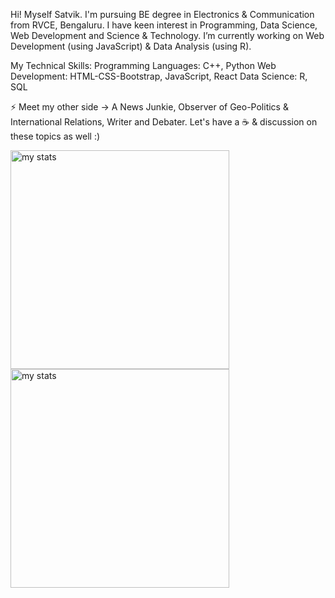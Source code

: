 Hi!
Myself Satvik. I'm pursuing BE degree in Electronics & Communication from RVCE, Bengaluru. I have keen interest in Programming, Data Science, Web Development and Science & Technology. I’m currently working on Web Development (using JavaScript) & Data Analysis (using R).

My Technical Skills:
Programming Languages: C++, Python
Web Development: HTML-CSS-Bootstrap, JavaScript, React
Data Science: R, SQL

⚡ Meet my other side -> A News Junkie, Observer of Geo-Politics & International Relations, Writer and Debater. Let's have a ☕ & discussion on these topics as well :)

<p>
  <img src="https://github-readme-stats.vercel.app/api?username=satviktiwari&&show_icons=true&theme=algolia" width="350" title="my stats">
  <img src="https://github-readme-stats.vercel.app/api/top-langs/?username=satviktiwari&&show_icons=true&title_color=ffffff&icon_color=bb2acf&text_color=daf7dc&bg_color=151515" width="350" title="my stats">
  
</p>
